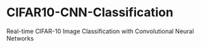 # CIFAR10-CNN-Classification
Real-time CIFAR-10 Image Classification with Convolutional Neural Networks
